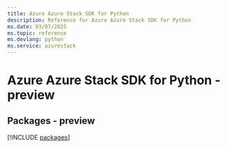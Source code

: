 ```yaml
---
title: Azure Azure Stack SDK for Python
description: Reference for Azure Azure Stack SDK for Python
ms.date: 03/07/2025
ms.topic: reference
ms.devlang: python
ms.service: azurestack
---
```

# Azure Azure Stack SDK for Python - preview
## Packages - preview
[!INCLUDE [packages](azure-stack-index.md)]